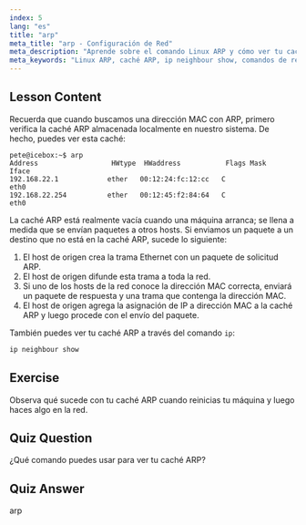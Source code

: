 ```yaml
---
index: 5
lang: "es"
title: "arp"
meta_title: "arp - Configuración de Red"
meta_description: "Aprende sobre el comando Linux ARP y cómo ver tu caché ARP. Comprende el papel de ARP en la comunicación de red. Una guía para principiantes de ARP."
meta_keywords: "Linux ARP, caché ARP, ip neighbour show, comandos de red, redes Linux, Linux para principiantes, tutorial de Linux"
---
```


## Lesson Content

Recuerda que cuando buscamos una dirección MAC con ARP, primero verifica la caché ARP almacenada localmente en nuestro sistema. De hecho, puedes ver esta caché:

```
pete@icebox:~$ arp
Address                  HWtype  HWaddress           Flags Mask            Iface
192.168.22.1            ether   00:12:24:fc:12:cc   C                     eth0
192.168.22.254          ether   00:12:45:f2:84:64   C                     eth0
```

La caché ARP está realmente vacía cuando una máquina arranca; se llena a medida que se envían paquetes a otros hosts. Si enviamos un paquete a un destino que no está en la caché ARP, sucede lo siguiente:

1. El host de origen crea la trama Ethernet con un paquete de solicitud ARP.
2. El host de origen difunde esta trama a toda la red.
3. Si uno de los hosts de la red conoce la dirección MAC correcta, enviará un paquete de respuesta y una trama que contenga la dirección MAC.
4. El host de origen agrega la asignación de IP a dirección MAC a la caché ARP y luego procede con el envío del paquete.

También puedes ver tu caché ARP a través del comando `ip`:

```bash
ip neighbour show
```

## Exercise

Observa qué sucede con tu caché ARP cuando reinicias tu máquina y luego haces algo en la red.

## Quiz Question

¿Qué comando puedes usar para ver tu caché ARP?

## Quiz Answer

arp
